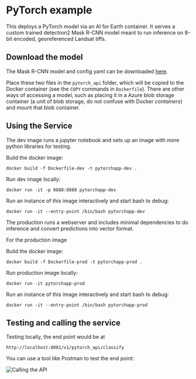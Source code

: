 # PyTorch example

This deploys a PyTorch model via an AI for Earth container. It serves a custom trained detectron2 Mask R-CNN model meant to run inference on 8-bit encoded, georeferenced Landsat tiffs.

## Download the model

The Mask R-CNN model and config yaml can be downloaded [here]().

Place these two files in the `pytorch_api` folder, which will be copied to the Docker container (see the `COPY` commands in `Dockerfile`). There are other ways of accessing a model, such as placing it in a Azure blob storage container (a unit of blob storage, do not confuse with Docker _containers_) and mount that blob container.

## Using the Service

The dev image runs a jupyter notebook and sets up an image with more python libraries for testing.

Build the docker image:
```
docker build -f Dockerfile-dev -t pytorchapp-dev .
```

Run dev image locally:
```
docker run -it -p 8888:8888 pytorchapp-dev
```

Run an instance of this image interactively and start bash to debug:
```
docker run -it --entry-point /bin/bash pytorchapp-dev
```

The production runs a webserver and includes minimal dependencies to do inference and convert predictions into vector format.

For the production image

Build the docker image:
```
docker build -f Dockerfile-prod -t pytorchapp-prod .
```

Run production image locally:
```
docker run -it pytorchapp-prod
```

Run an instance of this image interactively and start bash to debug:
```
docker run -it --entry-point /bin/bash pytorchapp-prod
```


## Testing and calling the service

Testing locally, the end point would be at

```
http://localhost:8081/v1/pytorch_api/classify
```

You can use a tool like Postman to test the end point:

![Calling the API](../screenshots/postman_pytorch_api.png)

